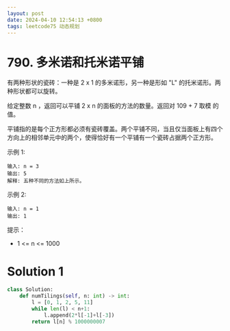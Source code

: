 ```yaml
---
layout: post
date: 2024-04-10 12:54:13 +0800
tags: leetcode75 动态规划
---
```


# 790. 多米诺和托米诺平铺

有两种形状的瓷砖：一种是 2 x 1 的多米诺形，另一种是形如 "L" 的托米诺形。两种形状都可以旋转。

给定整数 n ，返回可以平铺 2 x n 的面板的方法的数量。返回对 109 + 7 取模 的值。

平铺指的是每个正方形都必须有瓷砖覆盖。两个平铺不同，当且仅当面板上有四个方向上的相邻单元中的两个，使得恰好有一个平铺有一个瓷砖占据两个正方形。

示例 1:
```
输入: n = 3
输出: 5
解释: 五种不同的方法如上所示。
```
示例 2:
```
输入: n = 1
输出: 1
```

提示：
+ 1 <= n <= 1000

# Solution 1

```py
class Solution:
    def numTilings(self, n: int) -> int:
        l = [0, 1, 2, 5, 11]
        while len(l) < n+1:
            l.append(2*l[-1]+l[-3])
        return l[n] % 1000000007
```
